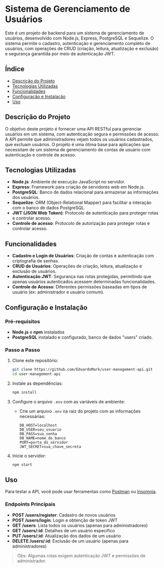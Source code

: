 # Sistema de Gerenciamento de Usuários

Este é um projeto de backend para um sistema de gerenciamento de usuários, desenvolvido com Node.js, Express, PostgreSQL e Sequelize. O sistema permite o cadastro, autenticação e gerenciamento completo de usuários, com operações de CRUD (criação, leitura, atualização e exclusão) e segurança garantida por meio de autenticação JWT.

## Índice
- [Descrição do Projeto](#descrição-do-projeto)
- [Tecnologias Utilizadas](#tecnologias-utilizadas)
- [Funcionalidades](#funcionalidades)
- [Configuração e Instalação](#configuração-e-instalação)
- [Uso](#uso)

## Descrição do Projeto

O objetivo deste projeto é fornecer uma API RESTful para gerenciar usuários em um sistema, com autenticação segura e permissões de acesso. A API permite que administradores vejam todos os usuários cadastrados, que excluam usuários. O projeto é uma ótima base para aplicações que necessitam de um sistema de gerenciamento de contas de usuário com autenticação e controle de acesso.

## Tecnologias Utilizadas

- **Node.js**: Ambiente de execução JavaScript no servidor.
- **Express**: Framework para criação de servidores web em Node.js.
- **PostgreSQL**: Banco de dados relacional para armazenar as informações dos usuários.
- **Sequelize**: ORM (Object-Relational Mapper) para facilitar a interação com o banco de dados PostgreSQL.
- **JWT (JSON Web Token)**: Protocolo de autenticação para proteger rotas e controlar acesso.
- **Controle de acesso**: Protocolo de autorização para proteger rotas e controlar acesso.

## Funcionalidades

- **Cadastro e Login de Usuários**: Criação de contas e autenticação com criptografia de senhas.
- **CRUD de Usuários**: Operações de criação, leitura, atualização e exclusão de usuários.
- **Autenticação JWT**: Segurança nas rotas protegidas, permitindo que apenas usuários autenticados acessem determinadas funcionalidades.
- **Controle de Acesso**: Diferentes permissões baseadas em tipos de usuário (ex: administrador e usuário comum).

## Configuração e Instalação

### Pré-requisitos

- **Node.js** e **npm** instalados
- **PostgreSQL** instalado e configurado, banco de dados "users" criado.

### Passo a Passo

1. Clone este repositório:
    ```bash
    git clone https://github.com/EduardoMark/user-management-api.git
    cd user-management-api
    ```

2. Instale as dependências:
    ```bash
    npm install
    ```

3. Configure o arquivo `.env` com as variáveis de ambiente:
    - Crie um arquivo `.env` na raiz do projeto com as informações necessárias:
      ```plaintext
      DB_HOST=localhost
      DB_USER=seu_usuario
      DB_PASS=sua_senha
      DB_NAME=nome_do_banco
      PORT=porta_do_servidor
      JWT_SECRET=sua_chave_secreta
      ```

6. Inicie o servidor:
    ```bash
    npm start
    ```

## Uso

Para testar a API, você pode usar ferramentas como [Postman](https://www.postman.com/) ou [Insomnia](https://insomnia.rest/).

### Endpoints Principais

- **POST /users/register**: Cadastro de novos usuários
- **POST /users/login**: Login e obtenção de token JWT
- **GET /users**: Lista todos os usuários (apenas para administradores)
- **GET /users/:id**: Detalhes de um usuário específico
- **PUT /users/:id**: Atualização dos dados de um usuário
- **DELETE /users/:id**: Exclusão de um usuário (apenas para administradores)

> Obs: Algumas rotas exigem autenticação JWT e permissões de administrador.
